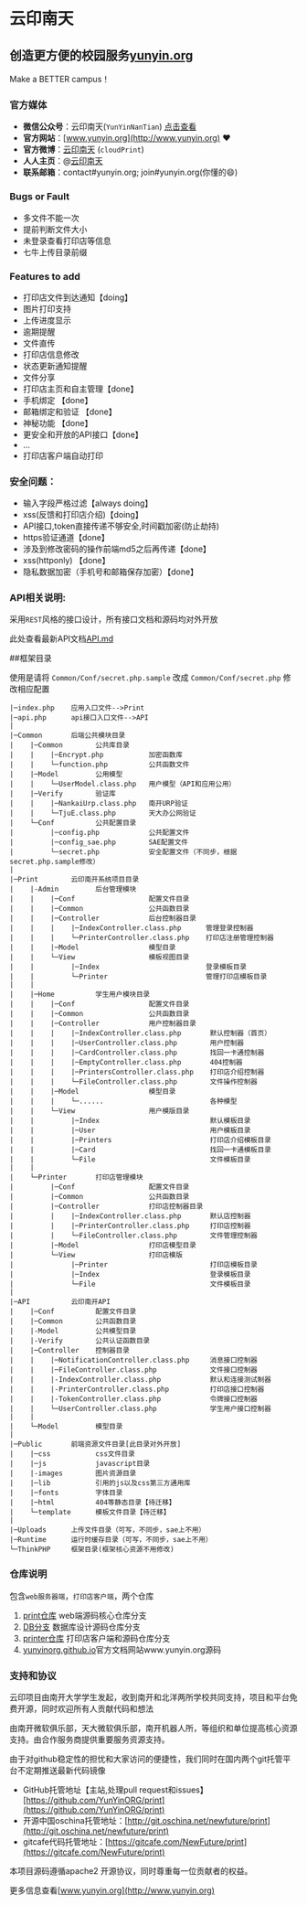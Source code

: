 云印南天
=================
创造更方便的校园服务[yunyin.org](http://yunyin.org)
-------------------------

Make a BETTER campus！

### 官方媒体

+ **微信公众号**：云印南天(`YunYinNanTian`) [点击查看](http://www.yunyin.org/assets/image/weixin_qrcode.png)
+ **官方网站**：[www.yunyin.org](http://www.yunyin.org) :heart:
+ **官方微博**：[云印南天](http://weibo.com/cloudPrint) (`cloudPrint`)
+ **人人主页**：@[云印南天](http://page.renren.com/602117408)
+ **联系邮箱**：contact#yunyin.org; join#yunyin.org(你懂的:smile:)

### Bugs or Fault
* 多文件不能一次
* 提前判断文件大小
* 未登录查看打印店等信息
* 七牛上传目录前缀

### Features to add
* 打印店文件到达通知【doing】
* 图片打印支持
* 上传进度显示
* 逾期提醒
* 文件直传
* 打印店信息修改
* 状态更新通知提醒
* 文件分享
* 打印店主页和自主管理【done】
* 手机绑定 【done】
* 邮箱绑定和验证 【done】
* 神秘功能 【done】
* 更安全和开放的API接口【done】
* ...
* 打印店客户端自动打印

### 安全问题：
* 输入字段严格过滤【always doing】
* xss(反馈和打印店介绍)【doing】
* API接口,token直接传递不够安全,时间戳加密(防止劫持)
* https验证通道【done】
* 涉及到修改密码的操作前端md5之后再传递【done】
* xss(httponly) 【done】
* 隐私数据加密（手机号和邮箱保存加密）【done】

### API相关说明:
采用`REST`风格的接口设计，所有接口文档和源码均对外开放

此处查看最新API文档[API.md](https://github.com/YunYinORG/print/blob/master/API.md)


##框架目录

使用是请将 `Common/Conf/secret.php.sample` 改成 `Common/Conf/secret.php` 修改相应配置

>
```
|─index.php    应用入口文件-->Print
|─api.php      api接口入口文件-->API
|
|─Common       后端公共模块目录
|    |─Common        公共库目录
|    |    |─Encrypt.php           加密函数库
|    |    └─function.php          公共函数文件
|    |─Model         公用模型
|    |    └─UserModel.class.php   用户模型（API和应用公用）
|    |─Verify        验证库
|    |    |─NankaiUrp.class.php   南开URP验证
|    |    └─TjuE.class.php        天大办公网验证
|    └─Conf          公共配置目录
|         |─config.php            公共配置文件
|         |─config_sae.php        SAE配置文件
|         └─secret.php            安全配置文件（不同步，根据secret.php.sample修改）
|
|─Print        云印南开系统项目目录
|    |-Admin         后台管理模块
|    |    |─Conf                  配置文件目录
|    |    |─Common                公共函数目录
|    |    |─Controller            后台控制器目录
|    |    |    |─IndexController.class.php      管理登录控制器
|    |    |    └─PrinterController.class.php    打印店注册管理控制器
|    |    |─Model                 模型目录
|    |    └─View                  模板视图目录
|    |         |─Index                          登录模板目录
|    |         └─Printer                        管理打印店模板目录
|    | 
|    |─Home          学生用户模块目录
|    |    |─Conf                  配置文件目录
|    |    |─Common                公共函数目录
|    |    |─Controller            用户控制器目录
|    |    |    |─IndexController.class.php       默认控制器（首页）
|    |    |    |─UserController.class.php        用户控制器
|    |    |    |─CardController.class.php        找回一卡通控制器
|    |    |    |─EmptyController.class.php       404控制器
|    |    |    |─PrintersController.class.php    打印店介绍控制器
|    |    |    └─FileController.class.php        文件操作控制器
|    |    |─Model                 模型目录
|    |    |    └─......                          各种模型
|    |    └─View                  用户模版目录
|    |         |─Index                           默认模板目录
|    |         |─User                            用户模板目录
|    |         |─Printers                        打印店介绍模板目录
|    |         |─Card                            找回一卡通模板目录
|    |         └─File                            文件模板目录
|    |
|    └─Printer       打印店管理模块
|         |─Conf                  配置文件目录
|         |─Common                公共函数目录
|         |─Controller            打印店控制器目录
|         |    |─IndexController.class.php       默认店控制器
|         |    |─PrinterController.class.php     打印店控制器
|         |    └─FileController.class.php        文件管理控制器
|         |─Model                 打印店模型目录
|         └─View                  打印店模版
|              |─Printer                         打印店模板目录
|              |─Index                           登录模板目录
|              └─File                            文件模板目录
|
|─API          云印南开API
|    |─Conf          配置文件目录
|    |─Common        公共函数目录
|    |-Model         公共模型目录
|    |-Verify        公共认证函数目录
|    |─Controller    控制器目录
|    |    |─NotificationController.class.php     消息接口控制器
|    |    |─FileController.class.php             文件接口控制器
|    |    |-IndexController.class.php            默认和连接测试制器
|    |    |-PrinterController.class.php          打印店接口控制器
|    |    |-TokenController.class.php            令牌接口控制器
|    |    └─UserController.class.php             学生用户接口控制器
|    |    
|    └─Model         模型目录
|
|─Public       前端资源文件目录[此目录对外开放]
|    |─css           css文件目录
|    |─js            javascript目录
|    |-images        图片资源目录
|    |─lib           引用的js以及css第三方通用库
|    |─fonts         字体目录
|    |─html          404等静态目录【待迁移】
|    └─template      模板文件目录【待迁移】 
|
|─Uploads      上传文件目录（可写，不同步，sae上不用）
|─Runtime      运行时缓存目录（可写，不同步，sae上不用）
└─ThinkPHP     框架目录(框架核心资源不用修改)
```
>>


### 仓库说明

包含`web服务器端`，`打印店客户端`，两个仓库

1. [print仓库](https://github.com/YunYinORG/print/) web端源码核心仓库分支
2. [DB分支](https://github.com/YunYinORG/print/tree/DB)     数据库设计源码仓库分支
3. [printer仓库](https://github.com/YunYinORG/printer) 打印店客户端和源码仓库分支
4. [yunyinorg.github.io](https://github.com/YunYinORG/yunyinorg.github.io)官方文档网站www.yunyin.org源码


### 支持和协议

云印项目由南开大学学生发起，收到南开和北洋两所学校共同支持，项目和平台免费开源，同时欢迎所有人贡献代码和想法

由南开微软俱乐部，天大微软俱乐部，南开机器人所，等组织和单位提高核心资源支持。由合作服务商提供重要服务资源支持。

由于对github稳定性的担忧和大家访问的便捷性，我们同时在国内两个git托管平台不定期推送最新代码镜像

* GitHub托管地址【主站,处理pull request和issues】[https://github.com/YunYinORG/print](https://github.com/YunYinORG/print)
* 开源中国oschina托管地址：[http://git.oschina.net/newfuture/print](http://git.oschina.net/newfuture/print)
* gitcafe代码托管地址：[https://gitcafe.com/NewFuture/print](https://gitcafe.com/NewFuture/print)

本项目源码遵循apache2 开源协议，同时尊重每一位贡献者的权益。

更多信息查看[www.yunyin.org](http://www.yunyin.org)
